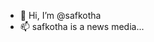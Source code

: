 - 👋 Hi, I’m @safkotha
- 📫 safkotha is a news media...

<!---
safkotha/safkotha is a ✨ special ✨ repository because its `README.md` (this file) appears on your GitHub profile.
You can click the Preview link to take a look at your changes.
--->
